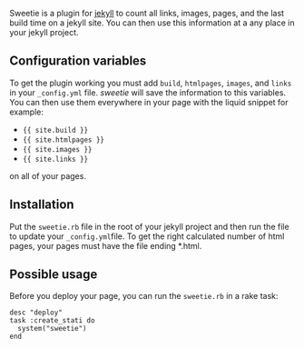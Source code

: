 Sweetie is a plugin for [jekyll](https://github.com/mojombo/jekyll) to count all links, images, pages, and the last build time on a jekyll site. You can then use this information at a any place in your jekyll project.


## Configuration variables
To get the plugin working you must add `build`, `htmlpages`, `images`, and `links` in your `_config.yml` file. _sweetie_ will save the information to this variables. You can then use them everywhere in your page with the liquid snippet for example: 

* `{{ site.build }}`
* `{{ site.htmlpages }}`
* `{{ site.images }}`
* `{{ site.links }}`

on all of your pages.


## Installation
Put the `sweetie.rb` file in the root of your jekyll project and then run the file to update your `_config.yml`file. To get the right calculated number of html pages, your pages must have the file ending *.html.


## Possible usage
Before you deploy your page, you can run the `sweetie.rb` in a rake task:

	desc "deploy"
	task :create_stati do
	  system("sweetie")
	end

